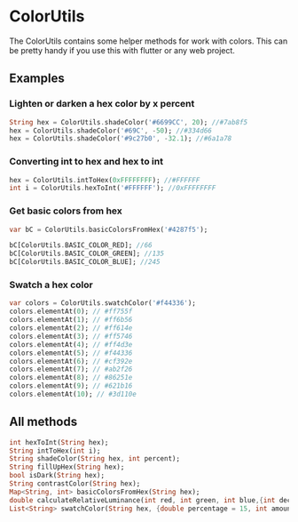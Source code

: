 # ColorUtils

The ColorUtils contains some helper methods for work with colors. This can be pretty handy if you use this with flutter or any web project.

## Examples

### Lighten or darken a hex color by x percent

```dart
String hex = ColorUtils.shadeColor('#6699CC', 20); //#7ab8f5
hex = ColorUtils.shadeColor('#69C', -50); //#334d66
hex = ColorUtils.shadeColor('#9c27b0', -32.1); //#6a1a78
```

### Converting int to hex and hex to int

```dart
hex = ColorUtils.intToHex(0xFFFFFFFF); //#FFFFFF
int i = ColorUtils.hexToInt('#FFFFFF'); //0xFFFFFFFF
```

### Get basic colors from hex

```dart
var bC = ColorUtils.basicColorsFromHex('#4287f5');

bC[ColorUtils.BASIC_COLOR_RED]; //66
bC[ColorUtils.BASIC_COLOR_GREEN]; //135
bC[ColorUtils.BASIC_COLOR_BLUE]; //245
```

### Swatch a hex color

```dart
var colors = ColorUtils.swatchColor('#f44336');
colors.elementAt(0); // #ff755f
colors.elementAt(1); // #ff6b56
colors.elementAt(2); // #ff614e
colors.elementAt(3); // #ff5746
colors.elementAt(4); // #ff4d3e
colors.elementAt(5); // #f44336
colors.elementAt(6); // #cf392e
colors.elementAt(7); // #ab2f26
colors.elementAt(8); // #86251e
colors.elementAt(9); // #621b16
colors.elementAt(10); // #3d110e
```

## All methods

```dart
int hexToInt(String hex);
String intToHex(int i);
String shadeColor(String hex, int percent);
String fillUpHex(String hex);
bool isDark(String hex);
String contrastColor(String hex);
Map<String, int> basicColorsFromHex(String hex);
double calculateRelativeLuminance(int red, int green, int blue,{int decimals = 2});
List<String> swatchColor(String hex, {double percentage = 15, int amount = 5});
```
